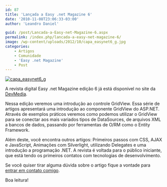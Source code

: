 ```yaml
---
id: 87
title: 'Lançada a Easy .net Magazine 6'
date: '2010-11-08T23:06:33-03:00'
author: 'Leandro Daniel'

guid: /post/Lancada-a-Easy-net-Magazine-6.aspx
permalink: /index.php/lancada-a-easy-net-magazine-6/
image: /wp-content/uploads/2012/10/capa_easynet6_g.jpg
categories:
    - Artigos
    - Comunidade
    - 'Easy .net Magazine'
    - Post
---
```


[![capa_easynet6_g](http://leandrodaniel.com/pics/capa_easynet6_g_thumb_1.jpg "capa_easynet6_g")](http://leandrodaniel.com/pics/capa_easynet6_g_1.jpg)

A revista digital Easy .net Magazine edição 6 já está disponível no site da [DevMedia](http://www.devmedia.com.br/resumo/default.asp?ed=6&site=59).

Nessa edição veremos uma introdução ao controle GridView. Essa série de artigos apresentará uma introdução ao componente GridView do ASP.NET. Através de exemplos práticos veremos como podemos utilizar o GridView para se conectar aos mais variados tipos de DataSources, de arquivos XML a bancos de dados, passando por ferramentas de O/RM como o Entity Framework.

Além deste, você encontra outros artigos: Primeiros passos com CSS, AJAX e JavaScript, Animações com Silverlight, utilizando Delegates e uma introdução a programação .NET. A revista é voltada para o público iniciante, que está tendo os primeiros contatos com tecnologias de desenvolvimento.

Se você quiser tirar alguma dúvida sobre o artigo fique a vontade para [entrar em contato comigo](http://www.leandrodaniel.com/contact).

Boa leitura!